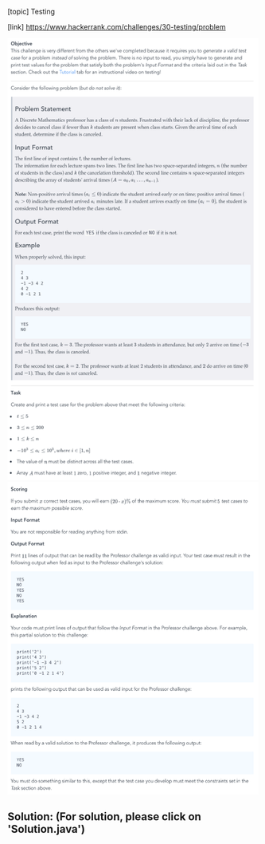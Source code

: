 [topic]
Testing

[link]
https://www.hackerrank.com/challenges/30-testing/problem



![Alt text](../../../../../../resources/thirty.days.of.code/question-27-1.png?raw=true "Title")
![Alt text](../../../../../../resources/thirty.days.of.code/question-27-2.png?raw=true "Title")


## Solution: (For solution, please click on 'Solution.java')

